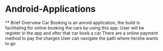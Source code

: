# Android-Applications
** Brief Overview 
Car Booking is an anroid application, the build is facilitating for online booking the cars by using this app.
User will be register in the app and after that car book a car
There are a online payment method to pay the charges
User can navigate the path where he/she wants to go 
